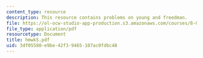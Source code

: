 ```yaml
---
content_type: resource
description: This resource contains problems on young and freedman.
file: https://ol-ocw-studio-app-production.s3.amazonaws.com/courses/8-01x-physics-i-classical-mechanics-with-an-experimental-focus-fall-2002/3df05580e9be42f39465107ac0fdbc48_hmwk5.pdf
file_type: application/pdf
resourcetype: Document
title: hmwk5.pdf
uid: 3df05580-e9be-42f3-9465-107ac0fdbc48
---
```

